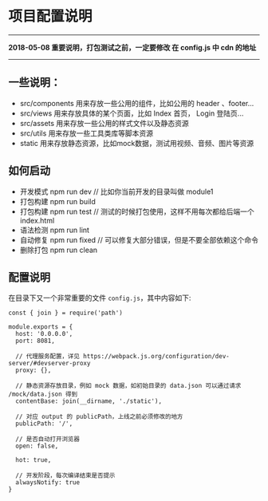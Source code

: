 # 项目配置说明

---

**2018-05-08 重要说明，打包测试之前，一定要修改 在 config.js 中 cdn 的地址**

---

## 一些说明：

- src/components 用来存放一些公用的组件，比如公用的 header 、footer...
- src/views 用来存放具体的某个页面，比如 Index 首页， Login 登陆页...
- src/assets 用来存放一些公用的样式文件以及静态资源
- src/utils 用来存放一些工具类库等脚本资源
- static 用来存放静态资源，比如mock数据，测试用视频、音频、图片等资源


## 如何启动

- 开发模式 npm run dev // 比如你当前开发的目录叫做 module1
- 打包构建 npm run build
- 打包构建 npm run test  // 测试的时候打包使用，这样不用每次都给后端一个 index.html
- 语法检测 npm run lint
- 自动修复 npm run fixed // 可以修复大部分错误，但是不要全部依赖这个命令
- 删除打包 npm run clean


## 配置说明

在目录下又一个非常重要的文件 `config.js`，其中内容如下:

```
const { join } = require('path')

module.exports = {
  host: '0.0.0.0',
  port: 8081,

  // 代理服务配置，详见 https://webpack.js.org/configuration/dev-server/#devserver-proxy
  proxy: {},

  // 静态资源存放目录，例如 mock 数据，如初始目录的 data.json 可以通过请求 /mock/data.json 得到
  contentBase: join(__dirname, './static'),

  // 对应 output 的 publicPath，上线之前必须修改的地方
  publicPath: '/',

  // 是否自动打开浏览器
  open: false,

  hot: true,

  // 开发阶段，每次编译结束是否提示
  alwaysNotify: true
}
```
